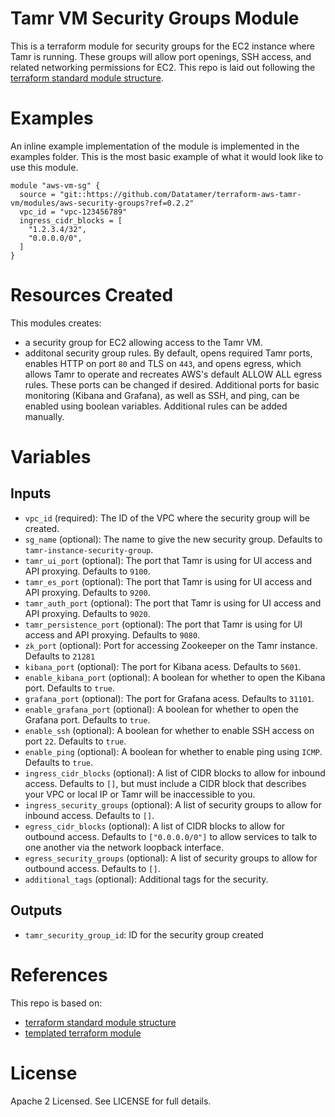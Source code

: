 # Tamr VM Security Groups Module
This is a terraform module for security groups for the EC2 instance where Tamr is running. These groups will allow port openings, SSH access, and related networking permissions for EC2.
This repo is laid out following the [terraform standard module structure](https://www.terraform.io/docs/modules/index.html#standard-module-structure).

# Examples
An inline example implementation of the module is implemented in the examples folder.
This is the most basic example of what it would look like to use this module.

```
module "aws-vm-sg" {
  source = "git::https://github.com/Datatamer/terraform-aws-tamr-vm/modules/aws-security-groups?ref=0.2.2"
  vpc_id = "vpc-123456789"
  ingress_cidr_blocks = [
    "1.2.3.4/32",
    "0.0.0.0/0",
  ]
}
```

# Resources Created
This modules creates:
* a security group for EC2 allowing access to the Tamr VM.
* additonal security group rules. By default, opens required Tamr ports,
enables HTTP on port `80` and TLS on `443`, and opens egress, which allows Tamr to operate and recreates
AWS's default ALLOW ALL egress rules. These ports can be changed if desired. Additional
ports for basic monitoring (Kibana and Grafana), as well as SSH, and ping,
can be enabled using boolean variables. Additional rules can be added manually.

# Variables
## Inputs
* `vpc_id` (required): The ID of the VPC where the security group will be created.
* `sg_name` (optional): The name to give the new security group. Defaults to `tamr-instance-security-group`.
* `tamr_ui_port` (optional): The port that Tamr is using for UI access and API proxying. Defaults to `9100`.
* `tamr_es_port` (optional): The port that Tamr is using for UI access and API proxying. Defaults to `9200`.
* `tamr_auth_port` (optional): The port that Tamr is using for UI access and API proxying. Defaults to `9020`.
* `tamr_persistence_port` (optional): The port that Tamr is using for UI access and API proxying. Defaults to `9080`.
* `zk_port` (optional): Port for accessing Zookeeper on the Tamr instance. Defaults to `21281`
* `kibana_port` (optional): The port for Kibana acess. Defaults to `5601`.
* `enable_kibana_port` (optional): A boolean for whether to open the Kibana port. Defaults to `true`.
* `grafana_port` (optional): The port for Grafana acess. Defaults to `31101`.
* `enable_grafana_port` (optional): A boolean for whether to open the Grafana port. Defaults to `true`.
* `enable_ssh` (optional): A boolean for whether to enable SSH access on port `22`. Defaults to `true`.
* `enable_ping` (optional): A boolean for whether to enable ping using `ICMP`. Defaults to `true`.
* `ingress_cidr_blocks` (optional): A list of CIDR blocks to allow for inbound access. Defaults to `[]`, but must include a CIDR block that describes your VPC or local IP or Tamr will be inaccessible to you.
* `ingress_security_groups` (optional): A list of security groups to allow for inbound access. Defaults to `[]`.
* `egress_cidr_blocks` (optional): A list of CIDR blocks to allow for outbound access. Defaults to `["0.0.0.0/0"]` to allow services to talk to one another via the network loopback interface.
* `egress_security_groups` (optional): A list of security groups to allow for outbound access. Defaults to `[]`.
* `additional_tags` (optional): Additional tags for the security.

## Outputs
* `tamr_security_group_id`: ID for the security group created

# References
This repo is based on:
* [terraform standard module structure](https://www.terraform.io/docs/modules/index.html#standard-module-structure)
* [templated terraform module](https://github.com/tmknom/template-terraform-module)

# License
Apache 2 Licensed. See LICENSE for full details.
